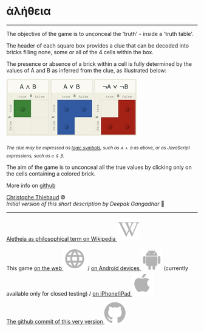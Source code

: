 # ἀλήθεια  

---

The objective of the game is to unconceal the 'truth' - inside a 'truth table'.

The header of each square box provides a clue that can be decoded into bricks filling none, some or all of the 4 cells within the box.

The presence or absence of a brick within a cell is fully determined by the values of A and B as inferred from the clue, as illustrated below:

![example](/HOWTO-example.jpg)

<sub>*The clue may be expressed as [logic symbols](https://en.wikipedia.org/wiki/List_of_logic_symbols), such as `𝖠 ∧ 𝖡` as above, or as JavaScript expressions, such as `α & β`.*</sub>

The aim of the game is to unconceal all the true values ​​by clicking only on the cells containing a colored brick.

<!---
Making mistakes doesn't hurt, but striving for accuracy enhances the overall enjoyment of the game, particularly with the textual and auditory rewards when finished.
-->

More info on [github](https://github.com/cthiebaud/truth/blob/main/README.md)

[Christophe Thiebaud](https://cthiebaud.com/) © <br>*Initial version of this short description by Deepak Gangadhar* 🙏

---

[ Aletheia as philosophical term on Wikipedia ![aletheia](assets/svg/Wikipedia's_W.svg)](https://en.wikipedia.org/wiki/Aletheia)

This game [on the web ![WWW](assets/svg/internet-svgrepo-com.svg)](https://aletheia.cthiebaud.com/) 
/
[on Android devices ![Android App Store](assets/svg/android-svgrepo-com.svg)](https://play.google.com/apps/testing/com.cthiebaud.aletheia.twa) (currently available only for closed testing)
/
[on iPhone/iPad ![Apple App Store](assets/svg/Apple_logo_grey.svg)](https://apps.apple.com/us/app/aletheia-by-%C3%A6quologica/id6476017817)

[The github commit of this very version ![Github](assets/svg/github.svg) ](https://github.com/cthiebaud/truth/commit/{{commit_hash}})


